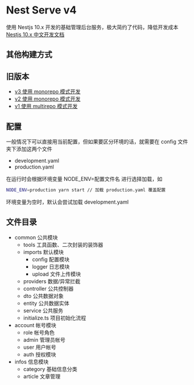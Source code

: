 # Nest Serve v4

使用 Nestjs 10.x 开发的基础管理后台服务，极大简约了代码，降低开发成本<br/>
[Nestjs 10.x 中文开发文档](https://docs.nestjs.cn/10/firststeps)

## 其他构建方式

## 旧版本

- [v3 使用 monorepo 模式开发](https://github.com/dyb881/nest-serve/tree/monorepo-v3)
- [v2 使用 monorepo 模式开发](https://github.com/dyb881/nest-serve/tree/monorepo)
- [v1 使用 multirepo 模式开发](https://github.com/dyb881/nest-serve/tree/multirepo)

## 配置

一般情况下可以直接用当前配置，但如果要区分环境的话，就需要在 config 文件夹下添加这两个文件

- development.yaml
- production.yaml

在运行时会根据环境变量 NODE_ENV=配置文件名 进行选择加载，如

```sh
NODE_ENV=production yarn start // 加载 production.yaml 覆盖配置
```

环境变量为空时，默认会尝试加载 development.yaml

## 文件目录

- common 公共模块
  - tools 工具函数、二次封装的装饰器
  - imports 默认模块
    - config 配置模块
    - logger 日志模块
    - upload 文件上传模块
  - providers 数据/异常拦截
  - controller 公共控制器
  - dto 公共数据对象
  - entity 公共数据实体
  - service 公共服务
  - initialize.ts 项目初始化流程
- account 帐号模块
  - role 帐号角色
  - admin 管理员帐号
  - user 用户帐号
  - auth 授权模块
- infos 信息模块
  - category 基础信息分类
  - article 文章管理
